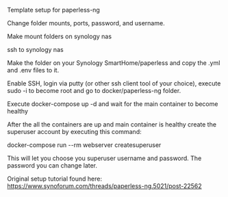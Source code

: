 Template setup for paperless-ng

Change folder mounts, ports, password, and username.

Make mount folders on synology nas

ssh to synology nas

Make the folder on your Synology SmartHome/paperless and copy the .yml and .env files to it.

Enable SSH, login via putty (or other ssh client tool of your choice), execute sudo -i to become root and go to docker/paperless-ng folder.

Execute docker-compose up -d and wait for the main container to become healthy

After the all the containers are up and main container is healthy create the superuser account by executing this command:

docker-compose run --rm webserver createsuperuser

This will let you choose you superuser username and password. The password you can change later.

Original setup tutorial found here:
https://www.synoforum.com/threads/paperless-ng.5021/post-22562
